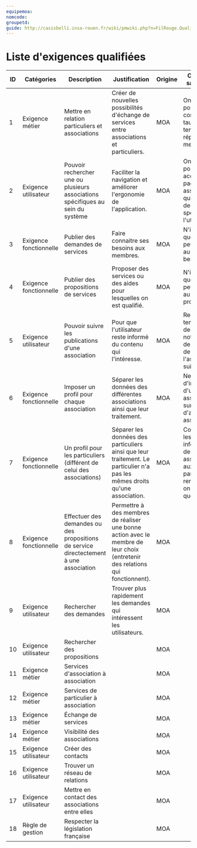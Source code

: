 ```yaml
---
equipemoa: 
nomcode: 
groupetd: 
guide: http://casisbelli.insa-rouen.fr/wiki/pmwiki.php?n=FilRouge.QualifierExigence
---
```

# Liste d'exigences qualifiées







| ID | Catégories             | Description                                                                             | Justification                                                                                                                  | Origine                | Critères de satisfaction                                                                                         | Contentement MOA | Mécontentement MOA | Exigences Dépendantes | Exigences conflictuelles |
|----|------------------------|-----------------------------------------------------------------------------------------|--------------------------------------------------------------------------------------------------------------------------------|------------------------|------------------------------------------------------------------------------------------------------------------|------------------|--------------------|-----------------------|--------------------------|
| 1  | Exigence métier        | Mettre en relation particuliers et associations                                         | Créer de nouvelles possibilités d'échange de services entre associations et particuliers.                                       | MOA                    | On doit pouvoir consulter les taux et le temps de réponse des membres.                                            | 3                | 5                  |                       |                          |
| 2  | Exigence utilisateur   | Pouvoir rechercher une ou plusieurs associations spécifiques au sein du système         | Faciliter la navigation et améliorer l'ergonomie de l'application.                                                              | MOA                    | On doit pouvoir accéder à la page d'une association qui répond à des critères spécifiés par l'utilisateur.       | 4                | 4                  |                       |                          |
| 3  | Exigence fonctionnelle | Publier des demandes de services                                                        | Faire connaitre ses besoins aux membres.                                                                                       | MOA                    | N'importe quel membre peut accéder au détail du besoin.                                                          | 2                | 5                  |                       |                          |
| 4  | Exigence fonctionnelle | Publier des propositions de services                                                    | Proposer des services ou des aides pour lesquelles on est qualifié.                                                             | MOA                    | N'importe quel membre peut accéder au détail de la proposition.                                                  | 2                | 5                  |                       |                          |
| 5  | Exigence utilisateur   | Pouvoir suivre les publications d'une association                                       | Pour que l'utilisateur reste informé du contenu qui l'intéresse.                                                               | MOA                    | Recevoir en temps réel des notifications de publication de l'association suivie.                                 | 5                | 2                  |                       |                          |
| 6  | Exigence fonctionnelle | Imposer un profil pour chaque association                                               | Séparer les données des différentes associations ainsi que leur traitement.                                                    | MOA                    | Ne pas voir d'informations d'une autre association sur le profil d'autres assocations.                           | 2                | 5                  |                       |                          |
| 7  | Exigence fonctionnelle | Un profil pour les particuliers (différent de celui des associations)                   | Séparer les données des particuliers  ainsi que leur traitement. Le particulier n'a pas les mêmes droits qu'une association.    | MOA                    | Concernant les informations des associations auxquelles le particulier a rendu service, on n'affichera que leur nom. | 2                | 5                  |                       |                          |
| 8  | Exigence fonctionnelle | Effectuer des demandes ou des propositions de service directectement à une association  | Permettre à des membres de réaliser une bonne action avec le membre de leur choix (entretenir des relations qui fonctionnent).  | MOA                    |                                                                                                                  |                  |                    |                       |                          |
| 9  | Exigence utilisateur   | Rechercher des demandes                                                                 | Trouver plus rapidement les demandes qui intéressent les utilisateurs.                                                         | MOA                    |                                                                                                                  |                  |                    |                       |                          |
| 10 | Exigence utilisateur   | Rechercher des propositions                                                             |                                                                                                                                | MOA                    |                                                                                                                  |                  |                    |                       |                          |
| 11 | Exigence métier        | Services d'association à association                                                    |                                                                                                                                | MOA                    |                                                                                                                  |                  |                    |                       |                          |
| 12 | Exigence métier        | Services de particulier à association                                                   |                                                                                                                                | MOA                    |                                                                                                                  |                  |                    |                       |                          |
| 13 | Exigence métier        | Échange de services                                                                     |                                                                                                                                | MOA                    |                                                                                                                  |                  |                    |                       |                          |
| 14 | Exigence métier        | Visibilité des associations                                                             |                                                                                                                                | MOA                    |                                                                                                                  |                  |                    |                       |                          |
| 15 | Exigence utilisateur   | Créer des contacts                                                                      |                                                                                                                                | MOA                    |                                                                                                                  |                  |                    |                       |                          |
| 16 | Exigence utilisateur   | Trouver un réseau de relations                                                          |                                                                                                                                | MOA                    |                                                                                                                  |                  |                    |                       |                          |
| 17 | Exigence utilisateur   | Mettre en contact des associations entre elles                                          |                                                                                                                                | MOA                    |                                                                                                                  |                  |                    |                       |                          |
| 18 | Règle de gestion       | Respecter la législation française                                                      |                                                                                                                                | MOA                    |                                                                                                                  |                  |                    |                       |                          |
